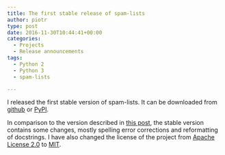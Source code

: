 ```yaml
---
title: The first stable release of spam-lists
author: piotr
type: post
date: 2016-11-30T10:44:41+00:00
categories:
  - Projects
  - Release announcements
tags:
  - Python 2
  - Python 3
  - spam-lists

---
```

I released the first stable version of spam-lists. It can be downloaded from [github][1] or [PyPI][2].

In comparison to the version described in [this post][3], the stable version contains some changes, mostly spelling error corrections and reformatting of docstrings. I have also changed the license of the project from [Apache License 2.0][4] to [MIT][5].

 [1]: https://github.com/piotr-rusin/spam-lists/releases
 [2]: https://pypi.python.org/pypi/spam-lists
 [3]: https://reusingthewheel.wordpress.com/2016/07/09/progress-in-development-of-spam-lists/#more-48
 [4]: http://choosealicense.com/licenses/apache-2.0/
 [5]: http://choosealicense.com/licenses/mit/